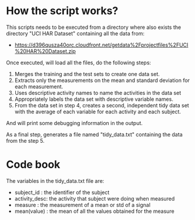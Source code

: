 # How the script works?
This scripts needs to be executed from a directory where also exists the
directory "UCI HAR Dataset" containing all the data from:
 * https://d396qusza40orc.cloudfront.net/getdata%2Fprojectfiles%2FUCI%20HAR%20Dataset.zip

Once executed, will load all the files, do the following steps:
 1. Merges the training and the test sets to create one data set.
 2. Extracts only the measurements on the mean and standard deviation for each measurement. 
 3. Uses descriptive activity names to name the activities in the data set
 4. Appropriately labels the data set with descriptive variable names. 
 5. From the data set in step 4, creates a second, independent tidy data set with the average of each variable for each activity and each subject.

And will print some debugging information in the output.

As a final step, generates a file named "tidy_data.txt" containing the data from the step 5.

# Code book
The variables in the tidy_data.txt file are:
 * subject_id   : the identifier of the subject
 * activity_desc: the activity that subject were doing when measured
 * measure      : the measurement of a mean or std of a signal
 * mean(value)  : the mean of all the values obtained for the measure